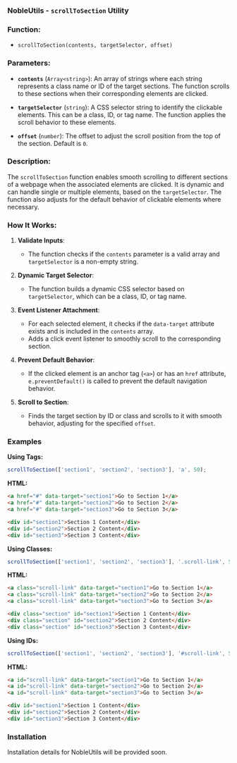 ### NobleUtils - `scrollToSection` Utility

### Function: 
- `scrollToSection(contents, targetSelector, offset)`

### Parameters:

- **`contents`** (`Array<string>`): An array of strings where each string represents a class name or ID of the target sections. The function scrolls to these sections when their corresponding elements are clicked.

- **`targetSelector`** (`string`): A CSS selector string to identify the clickable elements. This can be a class, ID, or tag name. The function applies the scroll behavior to these elements.

- **`offset`** (`number`): The offset to adjust the scroll position from the top of the section. Default is `0`.

### Description:

The `scrollToSection` function enables smooth scrolling to different sections of a webpage when the associated elements are clicked. It is dynamic and can handle single or multiple elements, based on the `targetSelector`. The function also adjusts for the default behavior of clickable elements where necessary.

### How It Works:

1. **Validate Inputs**:
   - The function checks if the `contents` parameter is a valid array and `targetSelector` is a non-empty string.

2. **Dynamic Target Selector**:
   - The function builds a dynamic CSS selector based on `targetSelector`, which can be a class, ID, or tag name.

3. **Event Listener Attachment**:
   - For each selected element, it checks if the `data-target` attribute exists and is included in the `contents` array.
   - Adds a click event listener to smoothly scroll to the corresponding section.

4. **Prevent Default Behavior**:
   - If the clicked element is an anchor tag (`<a>`) or has an `href` attribute, `e.preventDefault()` is called to prevent the default navigation behavior.

5. **Scroll to Section**:
   - Finds the target section by ID or class and scrolls to it with smooth behavior, adjusting for the specified `offset`.

### Examples

**Using Tags:**
```javascript
scrollToSection(['section1', 'section2', 'section3'], 'a', 50);
```
**HTML:**
```html
<a href="#" data-target="section1">Go to Section 1</a>
<a href="#" data-target="section2">Go to Section 2</a>
<a href="#" data-target="section3">Go to Section 3</a>

<div id="section1">Section 1 Content</div>
<div id="section2">Section 2 Content</div>
<div id="section3">Section 3 Content</div>
```

**Using Classes:**
```javascript
scrollToSection(['section1', 'section2', 'section3'], '.scroll-link', 50);
```
**HTML:**
```html
<a class="scroll-link" data-target="section1">Go to Section 1</a>
<a class="scroll-link" data-target="section2">Go to Section 2</a>
<a class="scroll-link" data-target="section3">Go to Section 3</a>

<div class="section" id="section1">Section 1 Content</div>
<div class="section" id="section2">Section 2 Content</div>
<div class="section" id="section3">Section 3 Content</div>
```

**Using IDs:**
```javascript
scrollToSection(['section1', 'section2', 'section3'], '#scroll-link', 50);
```
**HTML:**
```html
<a id="scroll-link" data-target="section1">Go to Section 1</a>
<a id="scroll-link" data-target="section2">Go to Section 2</a>
<a id="scroll-link" data-target="section3">Go to Section 3</a>

<div id="section1">Section 1 Content</div>
<div id="section2">Section 2 Content</div>
<div id="section3">Section 3 Content</div>
```

### Installation

Installation details for NobleUtils will be provided soon.
